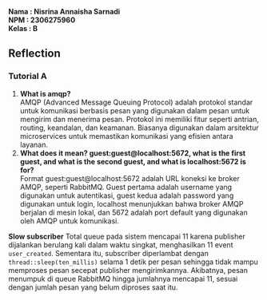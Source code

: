 **Nama  : Nisrina Annaisha Sarnadi   
NPM   : 2306275960  
Kelas : B**

Reflection
---

### Tutorial A
1. **What is amqp?**   
   AMQP (Advanced Message Queuing Protocol) adalah protokol standar untuk komunikasi berbasis pesan yang digunakan dalam pesan untuk mengirim dan menerima pesan. Protokol ini memiliki fitur seperti antrian, routing, keandalan, dan keamanan. Biasanya digunakan dalam arsitektur microservices untuk memastikan komunikasi yang efisien antara layanan.  
2. **What does it mean? guest:guest@localhost:5672, what is the first guest, and what is the second guest, and what is localhost:5672 is for?**  
   Format guest:guest@localhost:5672 adalah URL koneksi ke broker AMQP, seperti RabbitMQ.
   Guest pertama adalah username yang digunakan untuk autentikasi, guest kedua adalah password yang digunakan untuk login, localhost menunjukkan bahwa broker AMQP berjalan di mesin lokal, dan 5672 adalah port default yang digunakan oleh AMQP untuk komunikasi.  

**Slow subscriber**
Total queue pada sistem mencapai 11 karena publisher dijalankan berulang kali dalam waktu singkat, menghasilkan 11 event `user_created`. Sementara itu, subscriber diperlambat dengan `thread::sleep(ten_millis)` selama 1 detik per pesan sehingga tidak mampu memproses pesan secepat publisher mengirimkannya. Akibatnya, pesan menumpuk di queue RabbitMQ hingga jumlahnya mencapai 11, sesuai dengan jumlah pesan yang belum diproses saat itu.